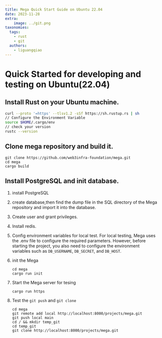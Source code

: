 ```yaml
---
title: Mega Quick Start Guide on Ubuntu 22.04
date: 2023-11-28
extra:
    image: ../git.png
taxonomies:
  tags:
    - rust
    - git
  authors:
    - liguangqiao  
---
```

# Quick Started for developing and testing on Ubuntu(22.04)

## Install Rust on your Ubuntu machine.

```sh
curl --proto '=https' --tlsv1.2 -sSf https://sh.rustup.rs | sh
// Configure the Environment Variable
source $HOME/.cargo/env
// check your version
rustc --version
```

## Clone mega repository and build it.

```
git clone https://github.com/web3infra-foundation/mega.git
cd mega
cargo build
```

## Install PostgreSQL and init database.

1. install PostgreSQL

2. create database,then find the dump file in the SQL directory of the Mega repository and import it into the database.

3. Create user and grant privileges.

4. Install redis.

5. Config environment variables for local test. For local testing, Mega uses the .env file to configure the required parameters. However, before starting the project, you also need to configure the environment variables such as `DB_USERNAME`, `DB_SECRET`, and `DB_HOST`.

6. init the Mega

   ```
   cd mega
   cargo run init
   ```

7. Start the Mega server for tesing

   ```
   cargo run https
   ```

8. Test the `git push` and `git clone`

   ```
   cd mega
   git remote add local http://localhost:8000/projects/mega.git
   git push local main
   cd / && mkdir temp_git
   cd temp_git
   git clone http://localhost:8000/projects/mega.git
   ```
